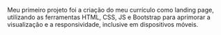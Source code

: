 Meu primeiro projeto foi a criação do meu currículo como landing page, utilizando as ferramentas HTML, CSS, JS e Bootstrap para aprimorar a visualização e a responsividade, inclusive em dispositivos móveis.

